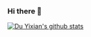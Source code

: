 ### Hi there 👋

<!--
**duyixian1234/duyixian1234** is a ✨ _special_ ✨ repository because its `README.md` (this file) appears on your GitHub profile.

Here are some ideas to get you started:

- 🔭 I’m currently working on ...
- 🌱 I’m currently learning ...
- 👯 I’m looking to collaborate on ...
- 🤔 I’m looking for help with ...
- 💬 Ask me about ...
- 📫 How to reach me: ...
- 😄 Pronouns: ...
- ⚡ Fun fact: ...
-->

[![Du Yixian's github stats](https://github-readme-stats.vercel.app/api?username=duyixian1234&theme=gruvbox)](https://github.com/duyixian1234?tab=repositories&q=&type=source)


